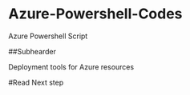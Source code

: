 # Azure-Powershell-Codes
Azure Powershell Script

##Subhearder

Deployment tools for Azure resources

#Read Next step
